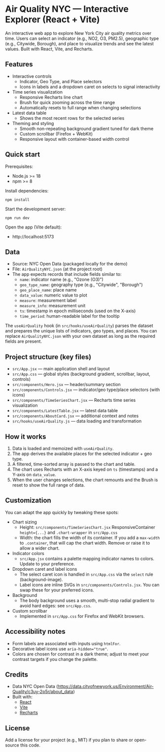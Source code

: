 # Air Quality NYC — Interactive Explorer (React + Vite)

An interactive web app to explore New York City air quality metrics over time. Users can select an indicator (e.g., NO2, O3, PM2.5), geographic type (e.g., Citywide, Borough), and place to visualize trends and see the latest values. Built with React, Vite, and Recharts.

## Features

-   Interactive controls
    -   Indicator, Geo Type, and Place selectors
    -   Icons in labels and a dropdown caret on selects to signal interactivity
-   Time series visualization
    -   Responsive Recharts line chart
    -   Brush for quick zooming across the time range
    -   Automatically resets to full range when changing selections
-   Latest data table
    -   Shows the most recent rows for the selected series
-   Theming and styling
    -   Smooth non-repeating background gradient tuned for dark theme
    -   Custom scrollbar (Firefox + WebKit)
    -   Responsive layout with container-based width control

## Quick start

Prerequisites:

-   Node.js >= 18
-   npm >= 8

Install dependencies:

```
npm install
```

Start the development server:

```
npm run dev
```

Open the app (Vite default):

-   http://localhost:5173

## Data

-   Source: NYC Open Data (packaged locally for the demo)
-   File: `AirQualityNYC.json` (at the project root)
-   The app expects records that include fields similar to:
    -   `name`: indicator name (e.g., "Ozone (O3)")
    -   `geo_type_name`: geography type (e.g., "Citywide", "Borough")
    -   `geo_place_name`: place name
    -   `data_value`: numeric value to plot
    -   `measure`: measurement label
    -   `measure_info`: measurement unit
    -   `ts`: timestamp in epoch milliseconds (used on the X-axis)
    -   `time_period`: human-readable label for the tooltip

The `useAirQuality` hook (in `src/hooks/useAirQuality`) parses the dataset and prepares the unique lists of indicators, geo types, and places. You can replace `AirQualityNYC.json` with your own dataset as long as the required fields are present.

## Project structure (key files)

-   `src/App.jsx` — main application shell and layout
-   `src/App.css` — global styles (background gradient, scrollbar, layout, controls)
-   `src/components/Hero.jsx` — header/summary section
-   `src/components/Controls.jsx` — indicator/geo type/place selectors (with icons)
-   `src/components/TimeSeriesChart.jsx` — Recharts time series visualization
-   `src/components/LatestTable.jsx` — latest data table
-   `src/components/AboutCard.jsx` — additional context and notes
-   `src/hooks/useAirQuality.js` — data loading and transformation

## How it works

1. Data is loaded and memoized with `useAirQuality`.
2. The app derives the available places for the selected indicator + geo type.
3. A filtered, time-sorted array is passed to the chart and table.
4. The chart uses Recharts with an X-axis keyed on `ts` (timestamps) and a Y-axis on `data_value`.
5. When the user changes selections, the chart remounts and the Brush is reset to show the full range of data.

## Customization

You can adapt the app quickly by tweaking these spots:

-   Chart sizing
    -   Height: `src/components/TimeSeriesChart.jsx` ResponsiveContainer `height={...}` and `.chart-wrapper` in `src/App.css`
    -   Width: the chart fills the width of its container. If you add a `max-width` to `.container`, that will cap the chart width. Remove or raise it to allow a wider chart.
-   Indicator colors
    -   `src/App.jsx` contains a palette mapping indicator names to colors. Update to your preference.
-   Dropdown caret and label icons
    -   The select caret icon is handled in `src/App.css` via the `select` rule (background-image).
    -   Label icons are inline SVGs in `src/components/Controls.jsx`. You can swap these for your preferred icons.
-   Background
    -   The body background uses a smooth, multi-stop radial gradient to avoid hard edges: see `src/App.css`.
-   Custom scrollbar
    -   Implemented in `src/App.css` for Firefox and WebKit browsers.

## Accessibility notes

-   Form labels are associated with inputs using `htmlFor`.
-   Decorative label icons use `aria-hidden="true"`.
-   Colors are chosen for contrast in a dark theme; adjust to meet your contrast targets if you change the palette.

## Credits

-   Data NYC Open Data (https://data.cityofnewyork.us/Environment/Air-Quality/c3uy-2p5r/about_data)
-   Built with:
    -   [React](https://react.dev/)
    -   [Vite](https://vitejs.dev/)
    -   [Recharts](https://recharts.org/en-US/)

## License

Add a license for your project (e.g., MIT) if you plan to share or open-source this code.
